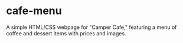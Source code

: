 # cafe-menu
A simple HTML/CSS webpage for "Camper Cafe," featuring a menu of coffee and dessert items with prices and images.
